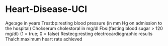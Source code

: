 # Heart-Disease-UCI
Age:age in years
Trestbp:resting blood pressure (in mm Hg on admission to the hospital)
Chol:serum cholestoral in mg/dl
Fbs:(fasting blood sugar &gt; 120 mg/dl) (1 = true; 0 = false)
Restecg:resting electrocardiographic results
Thalch:maximum heart rate achieved
